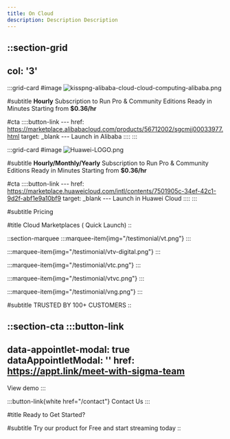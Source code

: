 ```yaml
---
title: On Cloud
description: Description Description
---
```


::section-grid
---
col: '3'
---
  :::grid-card
  #image
  ![kisspng-alibaba-cloud-cloud-computing-alibaba.png](/kisspng-alibaba-cloud-cloud-computing-alibaba.png)
  
  #subtitle
  **Hourly** Subscription to
  Run Pro & Community Editions
  Ready in Minutes
  Starting from **$0.36/hr**
  
  #cta
    ::::button-link
    ---
    href: https://marketplace.alibabacloud.com/products/56712002/sgcmjj00033977.html
    target: _blank
    ---
    Launch in Alibaba
    ::::
  :::

  :::grid-card
  #image
  ![Huawei-LOGO.png](/Huawei-LOGO.png)
  
  #subtitle
  **Hourly/Monthly/Yearly** Subscription to
  Run Pro & Community Editions
  Ready in Minutes
  Starting from **$0.36/hr**
  
  #cta
    ::::button-link
    ---
    href: https://marketplace.huaweicloud.com/intl/contents/7501905c-34ef-42c1-9d2f-abf1e9a10bf9
    target: _blank
    ---
    Launch in Huawei Cloud
    ::::
  :::

#subtitle
Pricing

#title
Cloud Marketplaces ( Quick Launch)
::

::section-marquee
  :::marquee-item{img="/testimonial/vt.png"}
  :::

  :::marquee-item{img="/testimonial/vtv-digital.png"}
  :::

  :::marquee-item{img="/testimonial/vtc.png"}
  :::

  :::marquee-item{img="/testimonial/vtvc.png"}
  :::

  :::marquee-item{img="/testimonial/vng.png"}
  :::

#subtitle
TRUSTED BY 100+ CUSTOMERS
::

::section-cta
  :::button-link
  ---
  data-appointlet-modal: true
  dataAppointletModal: ''
  href: https://appt.link/meet-with-sigma-team
  ---
  View demo
  :::

  :::button-link{white href="/contact"}
  Contact Us
  :::

#title
Ready to Get Started?

#subtitle
Try our product for Free and start streaming today
::
